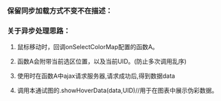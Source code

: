 ### 保留同步加载方式不变不在描述：
### 关于异步处理思路：

1. 鼠标移动时，回调onSelectColorMap配置的函数A。

2. 函数A会附带当前选区位置，以及当前UID。(防止多次调用乱序)

3. 使用时在函数A中ajax请求服务器,请求成功后,得到数据data

4. 调用本通试图的.showHoverData(data,UID)//用于在图表中展示伪彩数据。


